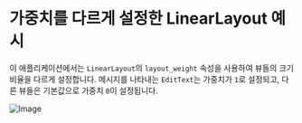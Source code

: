 # 가중치를 다르게 설정한 LinearLayout 예시

이 애플리케이션에서는 `LinearLayout`의 `layout_weight` 속성을 사용하여 뷰들의 크기 비율을 다르게 설정합니다. 메시지를 나타내는 `EditText`는 가중치가 `1`로 설정되고, 다른 뷰들은 기본값으로 가중치 `0`이 설정됩니다.

![Image](https://github.com/user-attachments/assets/96691012-483f-4892-a72e-6645eb5a7d96)
